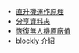 * [直升機運作原理](https://www.youtube.com/watch?v=YJBhWVDArLo)
* [分享資料夾](https://drive.google.com/drive/folders/123HBUrm0s9A7oG1Tf-PyWsECxAPt2OS0?usp=drive_link)
* [恢復無人機原廠值](https://www.youtube.com/watch?v=WIbfCFp8g7c)
* [blockly 介紹](https://arklab.tw/codrone-lite-pro_blockly-%E4%BB%8B%E7%B4%B9%E7%AF%87/)
